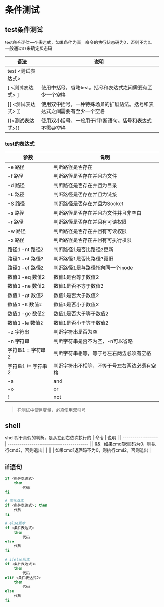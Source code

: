 # 条件测试

## test条件测试
test命令评估一个表达式，如果条件为真，命令的执行状态码为0，否则不为0。一般通过`$?`来确定状态码

| 语法               | 说明                                                                     |
| ------------------ | ------------------------------------------------------------------------ |
| test <测试表达式>  |                                                                          |
| [ <测试表达式> ]   | 使用中括号，省略test。括号和表达式之间需要有至少一个空格                 |
| [[ <测试表达式> ]] | 使用双中括号，一种特殊场景的扩展语法。括号和表达式之间需要有至少一个空格 |
| ((<测试表达式>))   | 使用双小括号，一般用于if判断语句。括号和表达式不需要空格                 |

### test的表达式
| 参数               | 说明                                         |
| ------------------ | -------------------------------------------- |
| -e 路径            | 判断路径是否存在                             |
| -f 路径            | 判断路径是否存在并且为文件                   |
| -d 路径            | 判断路径是否存在并且为目录                   |
| -L 路径            | 判断路径是否存在并且为链接                   |
| -S 路径            | 判断路径是否存在并且为Socket                 |
| -s 路径            | 判断路径是否存在并且为文件并且非空白         |
| -r 路径            | 判断路径是否存在并且有可读权限               |
| -w 路径            | 判断路径是否存在并且有可读权限               |
| -x 路径            | 判断路径是否存在并且有可执行权限             |
| 路径1 -nt 路径2    | 判断路径1是否比路径2更新                     |
| 路径1 -ot 路径2    | 判断路径1是否比路径2更旧                     |
| 路径1 -ef 路径2    | 判断路径1是与路径指向同一个inode             |
| 数值1 -eq 数值2    | 数值1是否等于数值2                           |
| 数值1 -ne 数值2    | 数值1是否不等于数值2                         |
| 数值1 -gt 数值2    | 数值1是否大于数值2                           |
| 数值1 -lt 数值2    | 数值1是否小于数值2                           |
| 数值1 -ge 数值2    | 数值1是否大于等于数值2                       |
| 数值1 -le 数值2    | 数值1是否小于等于数值2                       |
| -z 字符串          | 判断字符串是否为空                           |
| -n 字符串          | 判断字符串是否不为空，-n可以省略             |
| 字符串1 = 字符串2  | 判断字符串相等，等于号左右两边必须有空格     |
| 字符串1 != 字符串2 | 判断字符串不相等，不等于号左右两边必须有空格 |
| -a                 | and                                          |
| -o                 | or                                           |
| !                  | not                                          |
> 在测试中使用变量，必须使用双引号

## shell
shell对于真假的判断，是从左到右依次执行的
| 命令               | 说明                                      |
| ------------------ | ----------------------------------------- |
| <cmd1> && <cmd2>   | 如果cmd1返回码为0，则执行cmd2，否则退出   |
| <cmd1> \|\| <cmd2> | 如果cmd1返回码不为0，则执行cmd2，否则退出 |

## if语句
```sh
if <条件表达式>
    then
        代码
fi

# 简化版本
if <条件表达式>; then
    代码
fi

# else版本
if <条件表达式>
    then
        代码
else
    代码
fi

# ifelse版本
if <条件表达式1>
    then
        代码
elif <条件表达式2>
    then
        代码
else
    代码
fi
```
